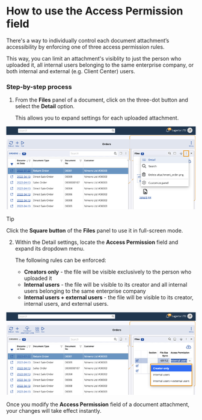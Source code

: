 # How to use the Access Permission field

There's a way to individually control each document attachment’s accessibility by enforcing one of three access permission rules. 

This way, you can limit an attachment's visiblity to just the person who uploaded it, all internal users belonging to the same enterprise company, or both internal and external (e.g. Client Center) users.

### Step-by-step process

1. From the **Files** panel of a document, click on the three-dot button and select the **Detail** option.

   This allows you to expand settings for each uploaded attachment.

![picture](pictures/three_dots.png)

> [!TIP]
> Click the **Square button** of the **Files** panel to use it in full-screen mode.

2. Within the Detail settings, locate the **Access Permission** field and expand its dropdown menu.

   The following rules can be enforced:

   * **Creators only** - the file will be visible exclusively to the person who uploaded it
   * **Internal users** - the file will be visible to its creator and all internal users belonging to the same enterprise company
   * **Internal users + external users** - the file will be visible to its creator, internal users, and external users.

![picture](pictures/per_access_options.png)
 
Once you modify the **Access Permission** field of a document attachment, your changes will take effect instantly.

